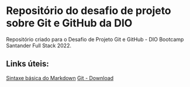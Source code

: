 # Repositório do desafio de projeto sobre Git e GitHub da DIO
Repositório criado para o Desafio de Projeto Git e GitHub - DIO Bootcamp Santander Full Stack 2022.


## Links úteis:
[Sintaxe básica do Markdown](https://www.markdownguide.org/basic-syntax/)
[Git - Download](https://git-scm.com/downloads)
